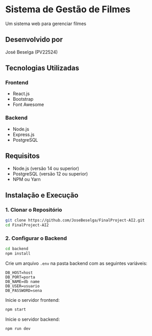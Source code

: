 # Sistema de Gestão de Filmes

Um sistema web para gerenciar filmes

## Desenvolvido por

José Beselga (PV22524)


## Tecnologias Utilizadas

### Frontend
- React.js
- Bootstrap
- Font Awesome

### Backend
- Node.js
- Express.js
- PostgreSQL

## Requisitos

- Node.js (versão 14 ou superior)
- PostgreSQL (versão 12 ou superior)
- NPM ou Yarn

## Instalação e Execução

### 1. Clonar o Repositório
```bash
git clone https://github.com/JoseBeselga/FinalProject-AI2.git
cd FinalProject-AI2
```

### 2. Configurar o Backend
```bash
cd backend
npm install
```

Crie um arquivo `.env` na pasta backend com as seguintes variáveis:
```
DB_HOST=host
DB_PORT=porta
DB_NAME=db name
DB_USER=usuario
DB_PASSWORD=sena
```

Inicie o servidor frontend:
```bash
npm start
```
Inicie o servidor backend:
```bash
npm run dev
```
